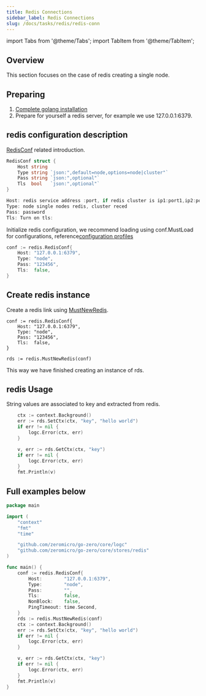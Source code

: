 ```yaml
---
title: Redis Connections
sidebar_label: Redis Connections
slug: /docs/tasks/redis/redis-conn
---
```


import Tabs from '@theme/Tabs';
import TabItem from '@theme/TabItem';

## Overview

This section focuses on the case of redis creating a single node.

## Preparing

1. <a href="/docs/tasks" target="_blank">Complete golang installation</a>
2. Prepare for yourself a redis server, for example we use 127.0.0.1:6379.

## redis configuration description

<a href="https://github.com/zeromicro/go-zero/blob/master/core/stores/redis/conf.go#L16" target="_blank">RedisConf</a> related introduction.

```go
RedisConf struct {
    Host string
    Type string `json:",default=node,options=node|cluster"`
    Pass string `json:",optional"`
    Tls  bool   `json:",optional"`
}

Host: redis service address :port, if redis cluster is ip1:port1,ip2:port2,ip3:port3. .(redis is not supported)
Type: node single nodes redis, cluster reced
Pass: password
Tls: Turn on tls:
```

Initialize redis configuration, we recommend loading using conf.MustLoad for configurations, reference[configuration profiles](/docs/tasks/static/configuration)
```go
conf := redis.RedisConf{
    Host: "127.0.0.1:6379",
    Type: "node",
    Pass: "123456",
    Tls:  false,
}
```

## Create redis instance

Create a redis link using <a href="https://github.com/zeromicro/go-zero/blob/master/core/stores/redis/conf.go#L16" target="_blank">MustNewRedis</a>.

```golang
conf := redis.RedisConf{
    Host: "127.0.0.1:6379",
    Type: "node",
    Pass: "123456",
    Tls:  false,
}

rds := redis.MustNewRedis(conf)
```

This way we have finished creating an instance of rds.

## redis Usage

String values are associated to key and extracted from redis.

```go
    ctx := context.Background()
    err := rds.SetCtx(ctx, "key", "hello world")
    if err != nil {
        logc.Error(ctx, err)
    }

    v, err := rds.GetCtx(ctx, "key")
    if err != nil {
        logc.Error(ctx, err)
    }
    fmt.Println(v)
```


## Full examples below

```go
package main

import (
    "context"
    "fmt"
    "time"

    "github.com/zeromicro/go-zero/core/logc"
    "github.com/zeromicro/go-zero/core/stores/redis"
)

func main() {
    conf := redis.RedisConf{
        Host:        "127.0.0.1:6379",
        Type:        "node",
        Pass:        "",
        Tls:         false,
        NonBlock:    false,
        PingTimeout: time.Second,
    }
    rds := redis.MustNewRedis(conf)
    ctx := context.Background()
    err := rds.SetCtx(ctx, "key", "hello world")
    if err != nil {
        logc.Error(ctx, err)
    }

    v, err := rds.GetCtx(ctx, "key")
    if err != nil {
        logc.Error(ctx, err)
    }
    fmt.Println(v)
}

```
